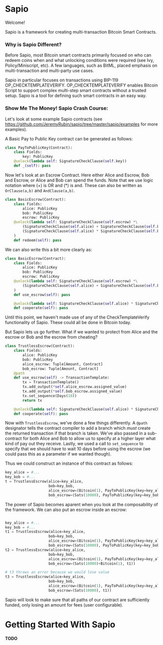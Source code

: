 # Sapio

Welcome!

Sapio is a framework for creating multi-transaction Bitcoin Smart Contracts.

### Why is Sapio Different?
Before Sapio, most Bitcoin smart contracts primarily focused on who can redeem
coins when and what unlocking conditions were required (see Ivy,
Policy/Miniscript, etc). A few languages, such as BitML, placed emphasis on
multi-transaction and multi-party use cases.

Sapio in particular focuses on transactions using BIP-119
OP_CHECKTEMPLATEVERIFY. OP_CHECKTEMPLATEVERIFY enables Bitcoin Script to support
complex multi-step smart contracts without a trusted setup. Sapio is a tool for
defining such smart contracts in an easy way.

### Show Me The Money! Sapio Crash Course:
Let's look at some example Sapio contracts (see
https://github.com/JeremyRubin/sapio/tree/master/sapio/examples for more
examples).


A Basic Pay to Public Key contract can be generated as follows:

```python
class PayToPublicKey(Contract):
    class Fields:
        key: PublicKey
    @unlock(lambda self: SignatureCheckClause(self.key))
    def _(self): pass
```

Now let's look at an Escrow Contract. Here either Alice and Escrow, Bob and
Escrow, or Alice and Bob can spend the funds. Note that we use logic notation
where (+) is OR and (*) is and. These can also be written as `OrClause(a,b)` and
`AndClause(a,b)`.

```python
class BasicEscrow(Contract):
    class Fields:
        alice: PublicKey
        bob: PublicKey
        escrow: PublicKey
    @unlock(lambda self: SignatureCheckClause(self.escrow) *\
        (SignatureCheckClause(self.alice) + SignatureCheckClause(self.bob)) + \
        (SignatureCheckClause(self.alice) * SignatureCheckClause(self.bob))
    )
    def redeem(self): pass
```

We can also write this a bit more clearly as:

```python
class BasicEscrow(Contract):
    class Fields:
        alice: PublicKey
        bob: PublicKey
        escrow: PublicKey
    @unlock(lambda self: SignatureCheckClause(self.escrow) *\
        (SignatureCheckClause(self.alice) + SignatureCheckClause(self.bob))
    )
    def use_escrow(self): pass

    @unlock(lambda self: SignatureCheckClause(self.alice) * SignatureCheckClause(self.bob))
    def cooperate(self): pass
```

Until this point, we haven't made use of any of the CheckTemplateVerify
functionality of Sapio. These could all be done in Bitcoin today.

But Sapio lets us go further. What if we wanted to protect from Alice and the
escrow or Bob and the escrow from cheating?


```python
class TrustlessEscrow(Contract):
    class Fields:
        alice: PublicKey
        bob: PublicKey
        alice_escrow: Tuple[Amount, Contract]        
        bob_escrow: Tuple[Amount, Contract]        
    @path
    def use_escrow(self) -> TransactionTemplate:
        tx = TransactionTemplate()                    
        tx.add_output(*self.alice_escrow.assigned_value)
        tx.add_output(*self.bob_escrow.assigned_value)
        tx.set_sequence(Days(10))        
        return tx    

    @unlock(lambda self: SignatureCheckClause(self.alice) * SignatureCheckClause(self.bob))
    def cooperate(self): pass
```


Now with `TrustlessEscrow`, we've done a few things differently. A `@path`
designator tells the contract compiler to add a branch which *must* create the
returned transaction if that branch is taken.  We've also passed in a
sub-contract for both Alice and Bob to allow us to specify at a higher layer
what kind of pay out they receive. Lastly, we used a call to `set_sequence` to
specify that we should have to wait 10 days before using the escrow (we could
pass this as a parameter if we wanted though).

Thus we could construct an instance of this contract as follows:

```python
key_alice = #...
key_bob = #...
t = TrustlessEscrow(alice=key_alice,
                    bob=key_bob,
                    alice_escrow=(Bitcoin(1), PayToPublicKey(key=key_alice)),
                    bob_escrow=(Sats(10000), PayToPublicKey(key=key_bob)))
```

The power of Sapio becomes aparent when you look at the composability of the
framework. We can also put an escrow inside an escrow:


```python

key_alice = #...
key_bob = #...
t1 = TrustlessEscrow(alice=key_alice,
                    bob=key_bob,
                    alice_escrow=(Bitcoin(1), PayToPublicKey(key=key_alice)),
                    bob_escrow=(Sats(10000), PayToPublicKey(key=key_bob)))
t2 = TrustlessEscrow(alice=key_alice,
                    bob=key_bob,
                    alice_escrow=(Bitcoin(1), PayToPublicKey(key=key_alice)),
                    bob_escrow=(Sats(10000)+Bitcoin(1), t1))

# t3 throws an error because we would lose value
t3 = TrustlessEscrow(alice=key_alice,
                    bob=key_bob,
                    alice_escrow=(Bitcoin(1), PayToPublicKey(key=key_alice)),
                    bob_escrow=(Sats(10000), t1))
```

Sapio will look to make sure that all paths of our contract are sufficiently
funded, only losing an amount for fees (user configurable).



# Getting Started With Sapio

#### TODO
